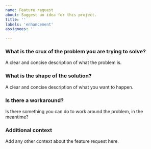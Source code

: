 ```yaml
---
name: Feature request
about: Suggest an idea for this project.
title: ''
labels: 'enhancement'
assignees: ''

---
```


### What is the crux of the problem you are trying to solve?

A clear and concise description of what the problem is.

### What is the shape of the solution?

A clear and concise description of what you want to happen.

### Is there a workaround?

Is there something you can do to work around the problem, in the meantime?

### Additional context

Add any other context about the feature request here.
